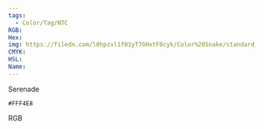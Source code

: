 ```yaml
---
tags:
  - Color/Tag/NTC
RGB:
Hex:
img: https://filedn.com/l0hpzxl1f01yT7GHxtF8cyk/Color%20Snake/standard_csv_to_svg//FFF4E8.svg
CMYK:
HSL:
Name:
---
```

Serenade
```palette
#FFF4E8
```
RGB

